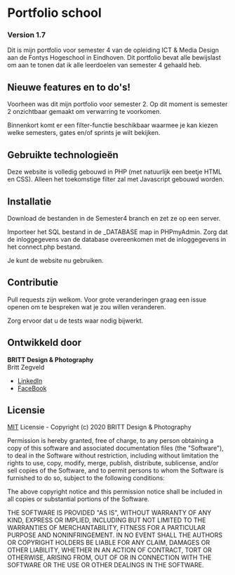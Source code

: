 # Portfolio school

### Version 1.7

Dit is mijn portfolio voor semester 4 van de opleiding ICT & Media Design aan de Fontys Hogeschool in Eindhoven. Dit portfolio bevat alle bewijslast om aan te tonen dat ik alle leerdoelen van semester 4 gehaald heb.

## Nieuwe features en to do's!

Voorheen was dit mijn portfolio voor semester 2. Op dit moment is semester 2 onzichtbaar gemaakt om verwarring te voorkomen.

Binnenkort komt er een filter-functie beschikbaar waarmee je kan kiezen welke semesters, gates en/of sprints je wilt bekijken.

## Gebruikte technologieën

Deze website is volledig gebouwd in PHP (met natuurlijk een beetje HTML en CSS). Alleen het toekomstige filter zal met Javascript gebouwd worden.

## Installatie

Download de bestanden in de Semester4 branch en zet ze op een server.

Importeer het SQL bestand in de \_DATABASE map in PHPmyAdmin. Zorg dat de inloggegevens van de database overeenkomen met de inloggegevens in het connect.php bestand.

Je kunt de website nu gebruiken.

## Contributie

Pull requests zijn welkom. Voor grote veranderingen graag een issue openen om te bespreken wat je zou willen veranderen.

Zorg ervoor dat u de tests waar nodig bijwerkt.

## Ontwikkeld door

**BRITT Design & Photography**  
Britt Zegveld

- [LinkedIn](https://www.linkedin.com/in/brittzegveld/)
- [FaceBook](https://www.facebook.com/BrittDesignPhotography)

## Licensie

[MIT](https://choosealicense.com/licenses/mit/) Licensie - Copyright (c) 2020 BRITT Design & Photography

Permission is hereby granted, free of charge, to any person obtaining a copy of this software and associated documentation files (the "Software"), to deal in the Software without restriction, including without limitation the rights to use, copy, modify, merge, publish, distribute, sublicense, and/or sell copies of the Software, and to permit persons to whom the Software is furnished to do so, subject to the following conditions:

The above copyright notice and this permission notice shall be included in all copies or substantial portions of the Software.

THE SOFTWARE IS PROVIDED "AS IS", WITHOUT WARRANTY OF ANY KIND, EXPRESS OR IMPLIED, INCLUDING BUT NOT LIMITED TO THE WARRANTIES OF MERCHANTABILITY, FITNESS FOR A PARTICULAR PURPOSE AND NONINFRINGEMENT. IN NO EVENT SHALL THE AUTHORS OR COPYRIGHT HOLDERS BE LIABLE FOR ANY CLAIM, DAMAGES OR OTHER LIABILITY, WHETHER IN AN ACTION OF CONTRACT, TORT OR OTHERWISE, ARISING FROM, OUT OF OR IN CONNECTION WITH THE SOFTWARE OR THE USE OR OTHER DEALINGS IN THE SOFTWARE.
